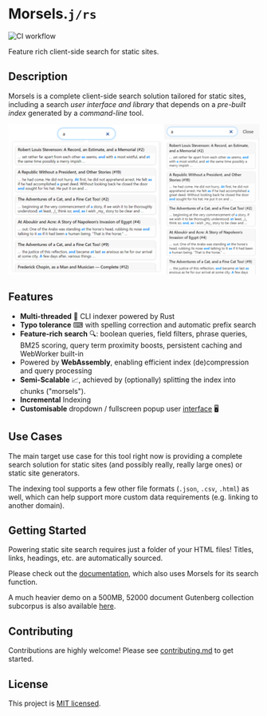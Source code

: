 # Morsels.`j/rs`

![CI workflow](https://github.com/ang-zeyu/morsels/actions/workflows/ci.yml/badge.svg)

Feature rich client-side search for static sites.

## Description

Morsels is a complete client-side search solution tailored for static sites, including a search *user interface and library* that depends on a *pre-built index* generated by a *command-line* tool.

![Preview of Morsels search ui](./docs/src/images/light-theme-joined.png)

## Features

- **Multi-threaded** 🏇 CLI indexer powered by Rust
- **Typo tolerance** ⌨ with spelling correction and automatic prefix search
- **Feature-rich search** 🔍: boolean queries, field filters, phrase queries, BM25 scoring, query term proximity boosts, persistent caching and WebWorker built-in
- Powered by **WebAssembly**, enabling efficient index (de)compression and query processing 
- **Semi-Scalable** 📈, achieved by (optionally) splitting the index into chunks ("morsels").
- **Incremental** Indexing
- **Customisable** dropdown / fullscreen popup user [interface](http://ang-zeyu.github.io/morsels/search_configuration_themes.html) 🖥️

## Use Cases

The main target use case for this tool right now is providing a complete search solution for static sites (and possibly really, really large ones) or static site generators.

The indexing tool supports a few other file formats (`.json`, `.csv`, `.html`) as well, which can help support more custom data requirements (e.g. linking to another domain).

## Getting Started

Powering static site search requires just a folder of your HTML files! Titles, links, headings, etc. are automatically sourced.

Please check out the [documentation](http://ang-zeyu.github.io/morsels/getting_started.html), which also uses Morsels for its search function.

A much heavier demo on a 500MB, 52000 document Gutenberg collection subcorpus is also available [here](https://ang-zeyu.github.io/morsels-demo-1/).

## Contributing

Contributions are highly welcome! Please see [contributing.md](./CONTRIBUTING.md) to get started.

## License

This project is [MIT licensed](./LICENSE.md).
